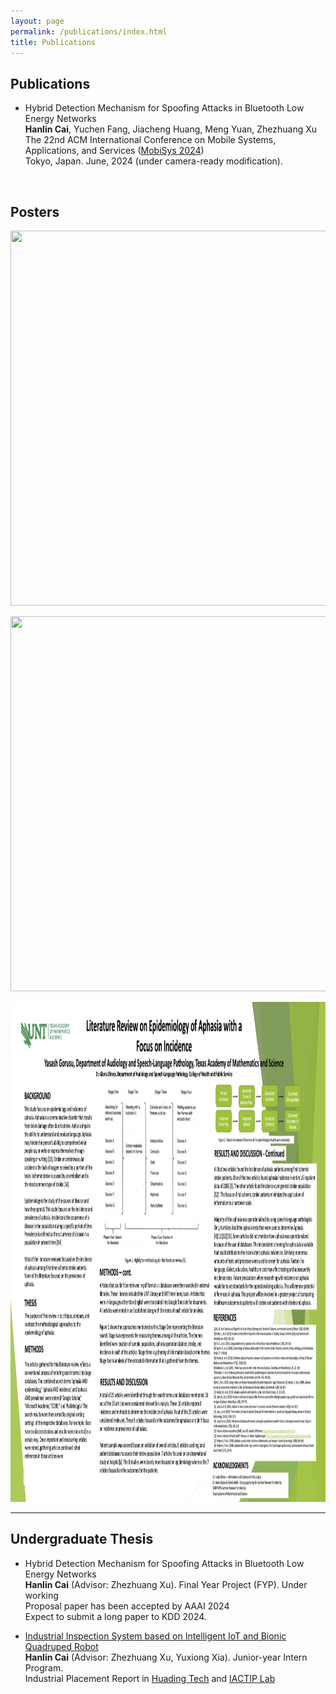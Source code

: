 ```yaml
---
layout: page
permalink: /publications/index.html
title: Publications
---
```


## Publications

- Hybrid Detection Mechanism for Spoofing Attacks in Bluetooth Low Energy Networks<br>**Hanlin Cai**, Yuchen Fang, Jiacheng Huang, Meng Yuan, Zhezhuang Xu<br>The 22nd ACM International Conference on Mobile Systems, Applications, and Services ([MobiSys 2024](https://www.sigmobile.org/mobisys/2024/))<br>Tokyo, Japan. June, 2024 (under camera-ready modification).

  <br>

## Posters

<img src="https://raw.githubusercontent.com/yaruup/yaruup.github.io/main/mypaper/poster/mypaper/poster/Clinical Vignettes Poster-1.png"  width="800px" height="600px" /> <br>

<img src="https://raw.githubusercontent.com/yaruup/yaruup.github.io/main/mypaper/poster/inter-orgnismal bodylength increase-1.png" width="800px" height="600px" /> <br>

<img src="https://raw.githubusercontent.com/yaruup/yaruup.github.io/main/mypaper/poster/unt_poster.png" width="1200px" height="800px" /> <br>


---

## Undergraduate Thesis

- Hybrid Detection Mechanism for Spoofing Attacks in Bluetooth Low Energy Networks<br>**Hanlin Cai** (Advisor: Zhezhuang Xu). Final Year Project (FYP). Under working<br>Proposal paper has been accepted by AAAI 2024<br>Expect to submit a long paper to KDD 2024.

- [Industrial Inspection System based on Intelligent IoT and Bionic Quadruped Robot](https://caihanlin.com/mypaper/thesis/IP-report.pdf)<br>**Hanlin Cai** (Advisor: Zhezhuang Xu, Yuxiong Xia). Junior-year Intern Program.<br>Industrial Placement Report in [Huading Tech](http://www.hdim.com.cn/) and [IACTIP Lab](https://dqxy.fzu.edu.cn/en/)<br>

  <br>

